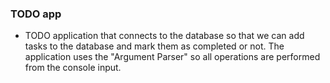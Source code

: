 ### TODO app 

- TODO application that connects to the database so that we can add tasks to the database and mark them as completed or not. The application uses the "Argument Parser" so all operations are performed from the console input.
